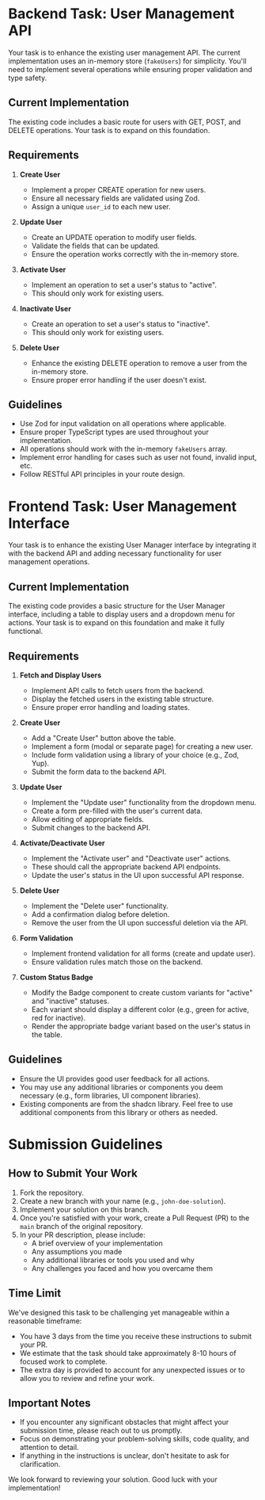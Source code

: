 # Backend Task: User Management API

Your task is to enhance the existing user management API. The current implementation uses an in-memory store (`fakeUsers`) for simplicity. You'll need to implement several operations while ensuring proper validation and type safety.

## Current Implementation

The existing code includes a basic route for users with GET, POST, and DELETE operations. Your task is to expand on this foundation.

## Requirements

1. **Create User**
    - Implement a proper CREATE operation for new users.
    - Ensure all necessary fields are validated using Zod.
    - Assign a unique `user_id` to each new user.

2. **Update User**
    - Create an UPDATE operation to modify user fields.
    - Validate the fields that can be updated.
    - Ensure the operation works correctly with the in-memory store.

3. **Activate User**
    - Implement an operation to set a user's status to "active".
    - This should only work for existing users.

4. **Inactivate User**
    - Create an operation to set a user's status to "inactive".
    - This should only work for existing users.

5. **Delete User**
    - Enhance the existing DELETE operation to remove a user from the in-memory store.
    - Ensure proper error handling if the user doesn't exist.

## Guidelines

- Use Zod for input validation on all operations where applicable.
- Ensure proper TypeScript types are used throughout your implementation.
- All operations should work with the in-memory `fakeUsers` array.
- Implement error handling for cases such as user not found, invalid input, etc.
- Follow RESTful API principles in your route design.


# Frontend Task: User Management Interface

Your task is to enhance the existing User Manager interface by integrating it with the backend API and adding necessary functionality for user management operations.

## Current Implementation

The existing code provides a basic structure for the User Manager interface, including a table to display users and a dropdown menu for actions. Your task is to expand on this foundation and make it fully functional.

## Requirements

1. **Fetch and Display Users**
   - Implement API calls to fetch users from the backend.
   - Display the fetched users in the existing table structure.
   - Ensure proper error handling and loading states.

2. **Create User**
   - Add a "Create User" button above the table.
   - Implement a form (modal or separate page) for creating a new user.
   - Include form validation using a library of your choice (e.g., Zod, Yup).
   - Submit the form data to the backend API.

3. **Update User**
   - Implement the "Update user" functionality from the dropdown menu.
   - Create a form pre-filled with the user's current data.
   - Allow editing of appropriate fields.
   - Submit changes to the backend API.

4. **Activate/Deactivate User**
   - Implement the "Activate user" and "Deactivate user" actions.
   - These should call the appropriate backend API endpoints.
   - Update the user's status in the UI upon successful API response.

5. **Delete User**
   - Implement the "Delete user" functionality.
   - Add a confirmation dialog before deletion.
   - Remove the user from the UI upon successful deletion via the API.

6. **Form Validation**
   - Implement frontend validation for all forms (create and update user).
   - Ensure validation rules match those on the backend.

7. **Custom Status Badge**
   - Modify the Badge component to create custom variants for "active" and "inactive" statuses.
   - Each variant should display a different color (e.g., green for active, red for inactive).
   - Render the appropriate badge variant based on the user's status in the table.

## Guidelines

- Ensure the UI provides good user feedback for all actions.
- You may use any additional libraries or components you deem necessary (e.g., form libraries, UI component libraries).
- Existing components are from the shadcn library. Feel free to use additional components from this library or others as needed.


# Submission Guidelines

## How to Submit Your Work

1. Fork the repository.
2. Create a new branch with your name (e.g., `john-doe-solution`).
3. Implement your solution on this branch.
4. Once you're satisfied with your work, create a Pull Request (PR) to the `main` branch of the original repository.
5. In your PR description, please include:
   - A brief overview of your implementation
   - Any assumptions you made
   - Any additional libraries or tools you used and why
   - Any challenges you faced and how you overcame them

## Time Limit

We've designed this task to be challenging yet manageable within a reasonable timeframe:

- You have 3 days from the time you receive these instructions to submit your PR.
- We estimate that the task should take approximately 8-10 hours of focused work to complete.
- The extra day is provided to account for any unexpected issues or to allow you to review and refine your work.

## Important Notes

- If you encounter any significant obstacles that might affect your submission time, please reach out to us promptly.
- Focus on demonstrating your problem-solving skills, code quality, and attention to detail.
- If anything in the instructions is unclear, don't hesitate to ask for clarification.

We look forward to reviewing your solution. Good luck with your implementation!